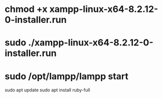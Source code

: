 # chmod +x xampp-linux-x64-8.2.12-0-installer.run
 # sudo ./xampp-linux-x64-8.2.12-0-installer.run
# sudo /opt/lampp/lampp start


sudo apt update
sudo apt install ruby-full
